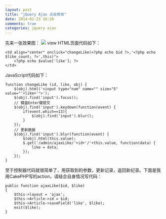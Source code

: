 ```yaml
---
layout: post
title: "jQuery Ajax 点击修改"
date: 2014-01-23 16:20
comments: true
categories: jquery ajax
---
```


先来一张效果图： ![](http://ww3.sinaimg.cn/large/4cc5f9b3gw1ectjmoyoxrj208a063aa1.jpg) view HTML页面代码如下：


    <td align="center" onclick="changeLike(<?php echo $id ?>,'<?php echo $like_count; ?>',this)">
        <?php echo $value['like']; ?>
    </td>

JavaScript代码如下：


    function changeLike (id, like, obj) {
        $(obj).html('<input type="num" name="" size="5" value="'+like+'">');
        $(obj).find('input').focus();
        // 键盘Enter键提交
        $(obj).find('input').keydown(function(event) {
            if(event.which==13){
                $(obj).find('input').blur();
            }
        });
        // 更新数据
        $(obj).find('input').blur(function(event) {
            $(obj).html(this.value);
            $.get('/admin/ajaxLike/'+id+'/'+this.value, function(data) {
                like = data;
            });
        });
    }

至于控制器代码就很简单了，用获取到的参数，更新记录，返回新纪录。下面是我用CakePHP写的action，请结合自身情况写代码：


    public function ajaxLike($id, $like)
    {
        $this->layout = 'ajax';
        $this->Article->id = $id;
        $this->Article->saveField('like', $like);
        exit($like);
    }